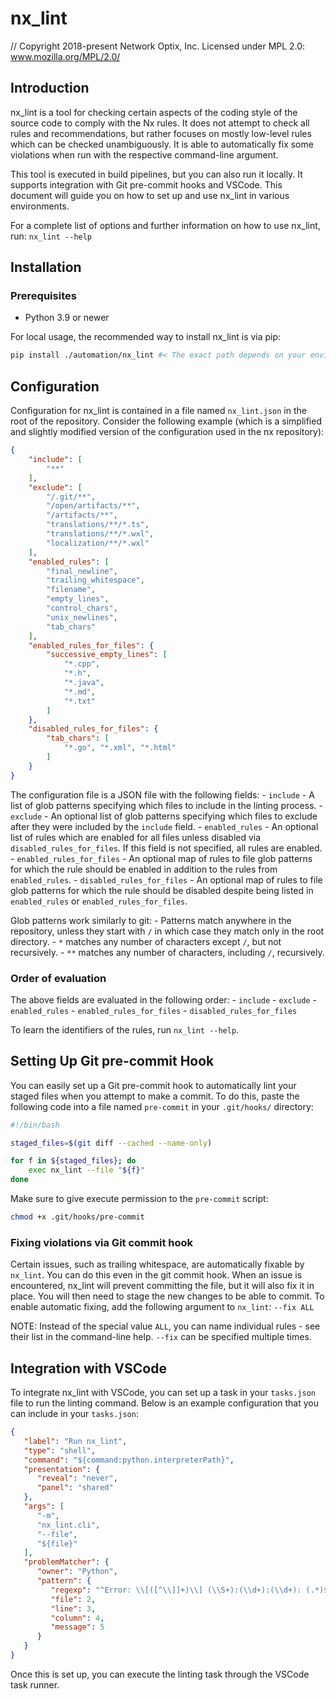 # nx_lint

// Copyright 2018-present Network Optix, Inc. Licensed under MPL 2.0: www.mozilla.org/MPL/2.0/

## Introduction

nx_lint is a tool for checking certain aspects of the coding style of the source code to comply
with the Nx rules. It does not attempt to check all rules and recommendations, but rather focuses
on mostly low-level rules which can be checked unambiguously. It is able to automatically fix some
violations when run with the respective command-line argument.

This tool is executed in build pipelines, but you can also run it locally. It supports integration
with Git pre-commit hooks and VSCode. This document will guide you on how to set up and use nx_lint
in various environments.

For a complete list of options and further information on how to use nx_lint, run: `nx_lint --help`

## Installation

### Prerequisites

  * Python 3.9 or newer

For local usage, the recommended way to install nx_lint is via pip:

```sh
pip install ./automation/nx_lint #< The exact path depends on your environment.
```

## Configuration

Configuration for nx_lint is contained in a file named `nx_lint.json` in the root of the
repository. Consider the following example (which is a simplified and slightly modified version of
the configuration used in the nx repository):

```json
{
    "include": [
        "**"
    ],
    "exclude": [
        "/.git/**",
        "/open/artifacts/**",
        "/artifacts/**",
        "translations/**/*.ts",
        "translations/**/*.wxl",
        "localization/**/*.wxl"
    ],
    "enabled_rules": [
        "final_newline",
        "trailing_whitespace",
        "filename",
        "empty_lines",
        "control_chars",
        "unix_newlines",
        "tab_chars"
    ],
    "enabled_rules_for_files": {
        "successive_empty_lines": [
            "*.cpp",
            "*.h",
            "*.java",
            "*.md",
            "*.txt"
        ]
    },
    "disabled_rules_for_files": {
        "tab_chars": [
            "*.go", "*.xml", "*.html"
        ]
    }
}
```

The configuration file is a JSON file with the following fields:
    - `include` - A list of glob patterns specifying which files to include in the linting process.
    - `exclude` - An optional list of glob patterns specifying which files to exclude after they
        were included by the `include` field.
    - `enabled_rules` - An optional list of rules which are enabled for all files unless disabled
        via `disabled_rules_for_files`. If this field is not specified, all rules are enabled.
    - `enabled_rules_for_files` - An optional map of rules to file glob patterns for which the rule
        should be enabled in addition to the rules from `enabled_rules`.
    - `disabled_rules_for_files` - An optional map of rules to file glob patterns for which the
        rule should be disabled despite being listed in `enabled_rules` or
        `enabled_rules_for_files`.

Glob patterns work similarly to git:
    - Patterns match anywhere in the repository, unless they start with `/` in which case they
        match only in the root directory.
    - `*` matches any number of characters except `/`, but not recursively.
    - `**` matches any number of characters, including `/`, recursively.

### Order of evaluation

The above fields are evaluated in the following order:
    - `include`
    - `exclude`
    - `enabled_rules`
    - `enabled_rules_for_files`
    - `disabled_rules_for_files`

To learn the identifiers of the rules, run `nx_lint --help`.

## Setting Up Git pre-commit Hook

You can easily set up a Git pre-commit hook to automatically lint your staged files when you
attempt to make a commit. To do this, paste the following code into a file named `pre-commit` in
your `.git/hooks/` directory:

```bash
#!/bin/bash

staged_files=$(git diff --cached --name-only)

for f in ${staged_files}; do
    exec nx_lint --file "${f}"
done
```

Make sure to give execute permission to the `pre-commit` script:

```bash
chmod +x .git/hooks/pre-commit
```

### Fixing violations via Git commit hook

Certain issues, such as trailing whitespace, are automatically fixable by `nx_lint`. You can do
this even in the git commit hook. When an issue is encountered, nx_lint will prevent committing
the file, but it will also fix it in place. You will then need to stage the new changes to be
able to commit. To enable automatic fixing, add the following argument to `nx_lint`: `--fix ALL`

NOTE: Instead of the special value `ALL`, you can name individual rules - see their list in the
command-line help. `--fix` can be specified multiple times.

## Integration with VSCode

To integrate nx_lint with VSCode, you can set up a task in your `tasks.json` file to run the
linting command. Below is an example configuration that you can include in your `tasks.json`:

```json
{
   "label": "Run nx_lint",
   "type": "shell",
   "command": "${command:python.interpreterPath}",
   "presentation": {
      "reveal": "never",
      "panel": "shared"
   },
   "args": [
      "-m",
      "nx_lint.cli",
      "--file",
      "${file}"
   ],
   "problemMatcher": {
      "owner": "Python",
      "pattern": {
         "regexp": "^Error: \\[([^\\]]+)\\] (\\S+):(\\d+):(\\d+): (.*)$",
         "file": 2,
         "line": 3,
         "column": 4,
         "message": 5
      }
   }
}
```

Once this is set up, you can execute the linting task through the VSCode task runner.

